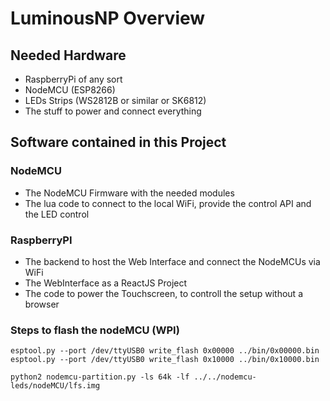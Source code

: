 # LuminousNP Overview

## Needed Hardware
- RaspberryPi of any sort
- NodeMCU (ESP8266)
- LEDs Strips (WS2812B or similar or SK6812)
- The stuff to power and connect everything

## Software contained in this Project

### NodeMCU

- The NodeMCU Firmware with the needed modules
- The lua code to connect to the local WiFi, provide the control API and the LED control

### RaspberryPI

- The backend to host the Web Interface and connect the NodeMCUs via WiFi
- The WebInterface as a ReactJS Project
- The code to power the Touchscreen, to controll the setup without a browser


### Steps to flash the nodeMCU (WPI)
```
esptool.py --port /dev/ttyUSB0 write_flash 0x00000 ../bin/0x00000.bin
esptool.py --port /dev/ttyUSB0 write_flash 0x10000 ../bin/0x10000.bin

python2 nodemcu-partition.py -ls 64k -lf ../../nodemcu-leds/nodeMCU/lfs.img
```
